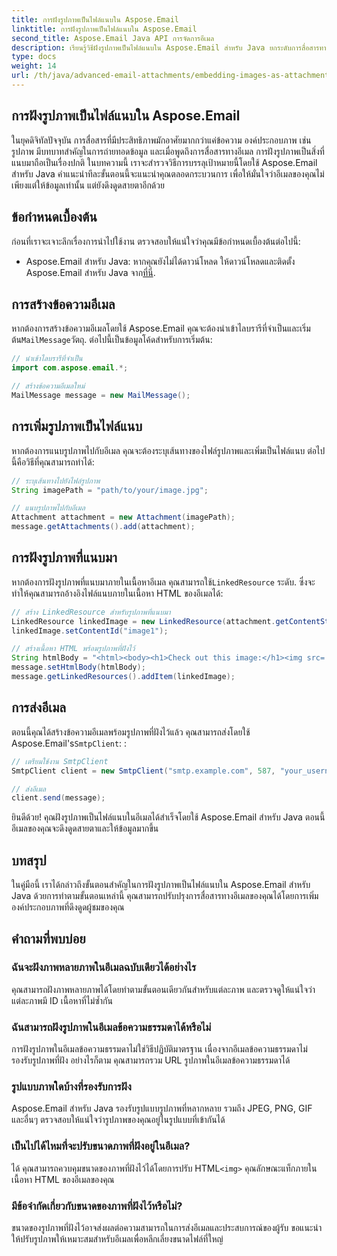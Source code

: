 ```yaml
---
title: การฝังรูปภาพเป็นไฟล์แนบใน Aspose.Email
linktitle: การฝังรูปภาพเป็นไฟล์แนบใน Aspose.Email
second_title: Aspose.Email Java API การจัดการอีเมล
description: เรียนรู้วิธีฝังรูปภาพเป็นไฟล์แนบใน Aspose.Email สำหรับ Java ยกระดับการสื่อสารทางอีเมลของคุณด้วยเนื้อหาที่ดึงดูดสายตา
type: docs
weight: 14
url: /th/java/advanced-email-attachments/embedding-images-as-attachments/
---
```


## การฝังรูปภาพเป็นไฟล์แนบใน Aspose.Email

ในยุคดิจิทัลปัจจุบัน การสื่อสารที่มีประสิทธิภาพมักอาศัยมากกว่าแค่ข้อความ องค์ประกอบภาพ เช่น รูปภาพ มีบทบาทสำคัญในการถ่ายทอดข้อมูล และเมื่อพูดถึงการสื่อสารทางอีเมล การฝังรูปภาพเป็นสิ่งที่แนบมาถือเป็นเรื่องปกติ ในบทความนี้ เราจะสำรวจวิธีการบรรลุเป้าหมายนี้โดยใช้ Aspose.Email สำหรับ Java คำแนะนำทีละขั้นตอนนี้จะแนะนำคุณตลอดกระบวนการ เพื่อให้มั่นใจว่าอีเมลของคุณไม่เพียงแต่ให้ข้อมูลเท่านั้น แต่ยังดึงดูดสายตาอีกด้วย

## ข้อกำหนดเบื้องต้น

ก่อนที่เราจะเจาะลึกเรื่องการนำไปใช้งาน ตรวจสอบให้แน่ใจว่าคุณมีข้อกำหนดเบื้องต้นต่อไปนี้:

-  Aspose.Email สำหรับ Java: หากคุณยังไม่ได้ดาวน์โหลด ให้ดาวน์โหลดและติดตั้ง Aspose.Email สำหรับ Java จาก[ที่นี่](https://releases.aspose.com/email/java/).

## การสร้างข้อความอีเมล

 หากต้องการสร้างข้อความอีเมลโดยใช้ Aspose.Email คุณจะต้องนำเข้าไลบรารีที่จำเป็นและเริ่มต้น`MailMessage`วัตถุ. ต่อไปนี้เป็นข้อมูลโค้ดสำหรับการเริ่มต้น:

```java
// นำเข้าไลบรารีที่จำเป็น
import com.aspose.email.*;

// สร้างข้อความอีเมลใหม่
MailMessage message = new MailMessage();
```

## การเพิ่มรูปภาพเป็นไฟล์แนบ

หากต้องการแนบรูปภาพไปกับอีเมล คุณจะต้องระบุเส้นทางของไฟล์รูปภาพและเพิ่มเป็นไฟล์แนบ ต่อไปนี้คือวิธีที่คุณสามารถทำได้:

```java
// ระบุเส้นทางไปยังไฟล์รูปภาพ
String imagePath = "path/to/your/image.jpg";

// แนบรูปภาพไปกับอีเมล
Attachment attachment = new Attachment(imagePath);
message.getAttachments().add(attachment);
```

## การฝังรูปภาพที่แนบมา

 หากต้องการฝังรูปภาพที่แนบมาภายในเนื้อหาอีเมล คุณสามารถใช้`LinkedResource` ระดับ. ซึ่งจะทำให้คุณสามารถอ้างอิงไฟล์แนบภายในเนื้อหา HTML ของอีเมลได้:

```java
// สร้าง LinkedResource สำหรับรูปภาพที่แนบมา
LinkedResource linkedImage = new LinkedResource(attachment.getContentStream(), "image/jpeg");
linkedImage.setContentId("image1");

// สร้างเนื้อหา HTML พร้อมรูปภาพที่ฝังไว้
String htmlBody = "<html><body><h1>Check out this image:</h1><img src='cid:image1'></body></html>";
message.setHtmlBody(htmlBody);
message.getLinkedResources().addItem(linkedImage);
```

## การส่งอีเมล

 ตอนนี้คุณได้สร้างข้อความอีเมลพร้อมรูปภาพที่ฝังไว้แล้ว คุณสามารถส่งโดยใช้ Aspose.Email's`SmtpClient`: :

```java
// เตรียมใช้งาน SmtpClient
SmtpClient client = new SmtpClient("smtp.example.com", 587, "your_username", "your_password");

// ส่งอีเมล
client.send(message);
```

ยินดีด้วย! คุณฝังรูปภาพเป็นไฟล์แนบในอีเมลได้สำเร็จโดยใช้ Aspose.Email สำหรับ Java ตอนนี้อีเมลของคุณจะดึงดูดสายตาและให้ข้อมูลมากขึ้น

## บทสรุป

ในคู่มือนี้ เราได้กล่าวถึงขั้นตอนสำคัญในการฝังรูปภาพเป็นไฟล์แนบใน Aspose.Email สำหรับ Java ด้วยการทำตามขั้นตอนเหล่านี้ คุณสามารถปรับปรุงการสื่อสารทางอีเมลของคุณได้โดยการเพิ่มองค์ประกอบภาพที่ดึงดูดผู้ชมของคุณ

## คำถามที่พบบ่อย

### ฉันจะฝังภาพหลายภาพในอีเมลฉบับเดียวได้อย่างไร

คุณสามารถฝังภาพหลายภาพได้โดยทำตามขั้นตอนเดียวกันสำหรับแต่ละภาพ และตรวจดูให้แน่ใจว่าแต่ละภาพมี ID เนื้อหาที่ไม่ซ้ำกัน

### ฉันสามารถฝังรูปภาพในอีเมลข้อความธรรมดาได้หรือไม่

การฝังรูปภาพในอีเมลข้อความธรรมดาไม่ใช่วิธีปฏิบัติมาตรฐาน เนื่องจากอีเมลข้อความธรรมดาไม่รองรับรูปภาพที่ฝัง อย่างไรก็ตาม คุณสามารถรวม URL รูปภาพในอีเมลข้อความธรรมดาได้

### รูปแบบภาพใดบ้างที่รองรับการฝัง

Aspose.Email สำหรับ Java รองรับรูปแบบรูปภาพที่หลากหลาย รวมถึง JPEG, PNG, GIF และอื่นๆ ตรวจสอบให้แน่ใจว่ารูปภาพของคุณอยู่ในรูปแบบที่เข้ากันได้

### เป็นไปได้ไหมที่จะปรับขนาดภาพที่ฝังอยู่ในอีเมล?

 ได้ คุณสามารถควบคุมขนาดของภาพที่ฝังไว้ได้โดยการปรับ HTML`<img>` คุณลักษณะแท็กภายในเนื้อหา HTML ของอีเมลของคุณ

### มีข้อจำกัดเกี่ยวกับขนาดของภาพที่ฝังไว้หรือไม่?

ขนาดของรูปภาพที่ฝังไว้อาจส่งผลต่อความสามารถในการส่งอีเมลและประสบการณ์ของผู้รับ ขอแนะนำให้ปรับรูปภาพให้เหมาะสมสำหรับอีเมลเพื่อหลีกเลี่ยงขนาดไฟล์ที่ใหญ่